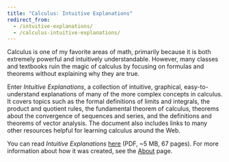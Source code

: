 ```yaml
---
title: "Calculus: Intuitive Explanations"
redirect_from:
  - /intuitive-explanations/
  - /calculus-intuitive-explanations/
---
```


Calculus is one of my favorite areas of math, primarily because it is
both extremely powerful and intuitively understandable. However, many
classes and textbooks ruin the magic of calculus by focusing on
formulas and theorems without explaining why they are true.

Enter *Intuitive Explanations*, a collection of intuitive, graphical,
easy-to-understand explanations of many of the more complex concepts
in calculus. It covers topics such as the formal definitions of limits
and integrals, the product and quotient rules, the fundamental theorem
of calculus, theorems about the convergence of sequences and series,
and the definitions and theorems of vector analysis. The document also
includes links to many other resources helpful for learning calculus
around the Web.

You can read *Intuitive Explanations* [here] (PDF, ~5 MB, 67 pages).
For more information about how it was created, see the [About] page.

[here]: /assets/CalculusIntuitiveExplanations.pdf
[about]: /about/site/
